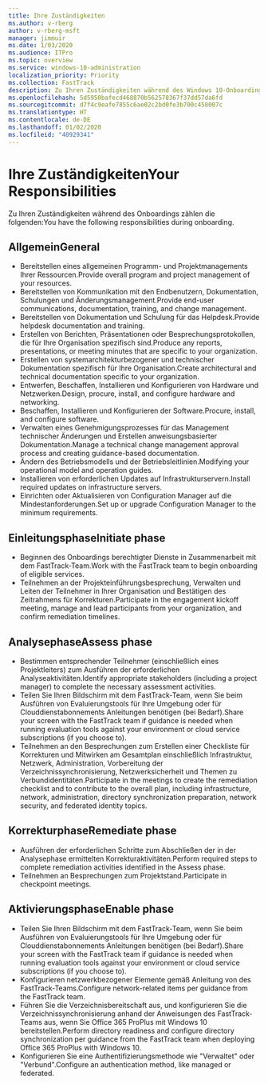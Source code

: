 ```yaml
---
title: Ihre Zuständigkeiten
ms.author: v-rberg
author: v-rberg-msft
manager: jimmuir
ms.date: 1/03/2020
ms.audience: ITPro
ms.topic: overview
ms.service: windows-10-administration
localization_priority: Priority
ms.collection: FastTrack
description: Zu Ihren Zuständigkeiten während des Windows 10-Onboardings zählen die folgenden.
ms.openlocfilehash: 5d5950bafecd468870b562578367f37dd57da6fd
ms.sourcegitcommit: d7f4c9eafe7855c6ae02c2bd0fe3b700c458007c
ms.translationtype: HT
ms.contentlocale: de-DE
ms.lasthandoff: 01/02/2020
ms.locfileid: "40929341"
---
```

# <a name="your-responsibilities"></a><span data-ttu-id="fa3b7-103">Ihre Zuständigkeiten</span><span class="sxs-lookup"><span data-stu-id="fa3b7-103">Your Responsibilities</span></span>

<span data-ttu-id="fa3b7-104">Zu Ihren Zuständigkeiten während des Onboardings zählen die folgenden:</span><span class="sxs-lookup"><span data-stu-id="fa3b7-104">You have the following responsibilities during onboarding.</span></span>

## <a name="general"></a><span data-ttu-id="fa3b7-105">Allgemein</span><span class="sxs-lookup"><span data-stu-id="fa3b7-105">General</span></span>

- <span data-ttu-id="fa3b7-106">Bereitstellen eines allgemeinen Programm- und Projektmanagements Ihrer Ressourcen.</span><span class="sxs-lookup"><span data-stu-id="fa3b7-106">Provide overall program and project management of your resources.</span></span>
- <span data-ttu-id="fa3b7-107">Bereitstellen von Kommunikation mit den Endbenutzern, Dokumentation, Schulungen und Änderungsmanagement.</span><span class="sxs-lookup"><span data-stu-id="fa3b7-107">Provide end-user communications, documentation, training, and change management.</span></span>
- <span data-ttu-id="fa3b7-108">Bereitstellen von Dokumentation und Schulung für das Helpdesk.</span><span class="sxs-lookup"><span data-stu-id="fa3b7-108">Provide helpdesk documentation and training.</span></span>
- <span data-ttu-id="fa3b7-109">Erstellen von Berichten, Präsentationen oder Besprechungsprotokollen, die für Ihre Organisation spezifisch sind.</span><span class="sxs-lookup"><span data-stu-id="fa3b7-109">Produce any reports, presentations, or meeting minutes that are specific to your organization.</span></span>
- <span data-ttu-id="fa3b7-110">Erstellen von systemarchitekturbezogener und technischer Dokumentation spezifisch für Ihre Organisation.</span><span class="sxs-lookup"><span data-stu-id="fa3b7-110">Create architectural and technical documentation specific to your organization.</span></span>
- <span data-ttu-id="fa3b7-111">Entwerfen, Beschaffen, Installieren und Konfigurieren von Hardware und Netzwerken.</span><span class="sxs-lookup"><span data-stu-id="fa3b7-111">Design, procure, install, and configure hardware and networking.</span></span>
- <span data-ttu-id="fa3b7-112">Beschaffen, Installieren und Konfigurieren der Software.</span><span class="sxs-lookup"><span data-stu-id="fa3b7-112">Procure, install, and configure software.</span></span>
- <span data-ttu-id="fa3b7-113">Verwalten eines Genehmigungsprozesses für das Management technischer Änderungen und Erstellen anweisungsbasierter Dokumentation.</span><span class="sxs-lookup"><span data-stu-id="fa3b7-113">Manage a technical change management approval process and creating guidance-based documentation.</span></span>
- <span data-ttu-id="fa3b7-114">Ändern des Betriebsmodells und der Betriebsleitlinien.</span><span class="sxs-lookup"><span data-stu-id="fa3b7-114">Modifying your operational model and operation guides.</span></span>
- <span data-ttu-id="fa3b7-115">Installieren von erforderlichen Updates auf Infrastrukturservern.</span><span class="sxs-lookup"><span data-stu-id="fa3b7-115">Install required updates on infrastructure servers.</span></span>
- <span data-ttu-id="fa3b7-116">Einrichten oder Aktualisieren von Configuration Manager auf die Mindestanforderungen.</span><span class="sxs-lookup"><span data-stu-id="fa3b7-116">Set up or upgrade Configuration Manager to the minimum requirements.</span></span>

## <a name="initiate-phase"></a><span data-ttu-id="fa3b7-117">Einleitungsphase</span><span class="sxs-lookup"><span data-stu-id="fa3b7-117">Initiate phase</span></span>

- <span data-ttu-id="fa3b7-118">Beginnen des Onboardings berechtigter Dienste in Zusammenarbeit mit dem FastTrack-Team.</span><span class="sxs-lookup"><span data-stu-id="fa3b7-118">Work with the FastTrack team to begin onboarding of eligible services.</span></span>
- <span data-ttu-id="fa3b7-119">Teilnehmen an der Projekteinführungsbesprechung, Verwalten und Leiten der Teilnehmer in Ihrer Organisation und Bestätigen des Zeitrahmens für Korrekturen.</span><span class="sxs-lookup"><span data-stu-id="fa3b7-119">Participate in the engagement kickoff meeting, manage and lead participants from your organization, and confirm remediation timelines.</span></span>

## <a name="assess-phase"></a><span data-ttu-id="fa3b7-120">Analysephase</span><span class="sxs-lookup"><span data-stu-id="fa3b7-120">Assess phase</span></span>

- <span data-ttu-id="fa3b7-121">Bestimmen entsprechender Teilnehmer (einschließlich eines Projektleiters) zum Ausführen der erforderlichen Analyseaktivitäten.</span><span class="sxs-lookup"><span data-stu-id="fa3b7-121">Identify appropriate stakeholders (including a project manager) to complete the necessary assessment activities.</span></span>
- <span data-ttu-id="fa3b7-122">Teilen Sie Ihren Bildschirm mit dem FastTrack-Team, wenn Sie beim Ausführen von Evaluierungstools für Ihre Umgebung oder für Clouddienstabonnements Anleitungen benötigen (bei Bedarf).</span><span class="sxs-lookup"><span data-stu-id="fa3b7-122">Share your screen with the FastTrack team if guidance is needed when running evaluation tools against your environment or cloud service subscriptions (if you choose to).</span></span>
- <span data-ttu-id="fa3b7-123">Teilnehmen an den Besprechungen zum Erstellen einer Checkliste für Korrekturen und Mitwirken am Gesamtplan einschließlich Infrastruktur, Netzwerk, Administration, Vorbereitung der Verzeichnissynchronisierung, Netzwerksicherheit und Themen zu Verbundidentitäten.</span><span class="sxs-lookup"><span data-stu-id="fa3b7-123">Participate in the meetings to create the remediation checklist and to contribute to the overall plan, including infrastructure, network, administration, directory synchronization preparation, network security, and federated identity topics.</span></span>

## <a name="remediate-phase"></a><span data-ttu-id="fa3b7-124">Korrekturphase</span><span class="sxs-lookup"><span data-stu-id="fa3b7-124">Remediate phase</span></span>

- <span data-ttu-id="fa3b7-125">Ausführen der erforderlichen Schritte zum Abschließen der in der Analysephase ermittelten Korrekturaktivitäten.</span><span class="sxs-lookup"><span data-stu-id="fa3b7-125">Perform required steps to complete remediation activities identified in the Assess phase.</span></span>
- <span data-ttu-id="fa3b7-126">Teilnehmen an Besprechungen zum Projektstand.</span><span class="sxs-lookup"><span data-stu-id="fa3b7-126">Participate in checkpoint meetings.</span></span>

## <a name="enable-phase"></a><span data-ttu-id="fa3b7-127">Aktivierungsphase</span><span class="sxs-lookup"><span data-stu-id="fa3b7-127">Enable phase</span></span>

- <span data-ttu-id="fa3b7-128">Teilen Sie Ihren Bildschirm mit dem FastTrack-Team, wenn Sie beim Ausführen von Evaluierungstools für Ihre Umgebung oder für Clouddienstabonnements Anleitungen benötigen (bei Bedarf).</span><span class="sxs-lookup"><span data-stu-id="fa3b7-128">Share your screen with the FastTrack team if guidance is needed when running evaluation tools against your environment or cloud service subscriptions (if you choose to).</span></span>
- <span data-ttu-id="fa3b7-129">Konfigurieren netzwerkbezogener Elemente gemäß Anleitung von des FastTrack-Teams.</span><span class="sxs-lookup"><span data-stu-id="fa3b7-129">Configure network-related items per guidance from the FastTrack team.</span></span>
- <span data-ttu-id="fa3b7-130">Führen Sie die Verzeichnisbereitschaft aus, und konfigurieren Sie die Verzeichnissynchronisierung anhand der Anweisungen des FastTrack-Teams aus, wenn Sie Office 365 ProPlus mit Windows 10 bereitstellen.</span><span class="sxs-lookup"><span data-stu-id="fa3b7-130">Perform directory readiness and configure directory synchronization per guidance from the FastTrack team when deploying Office 365 ProPlus with Windows 10.</span></span>
- <span data-ttu-id="fa3b7-131">Konfigurieren Sie eine Authentifizierungsmethode wie "Verwaltet" oder "Verbund".</span><span class="sxs-lookup"><span data-stu-id="fa3b7-131">Configure an authentication method, like managed or federated.</span></span>







  

  

 